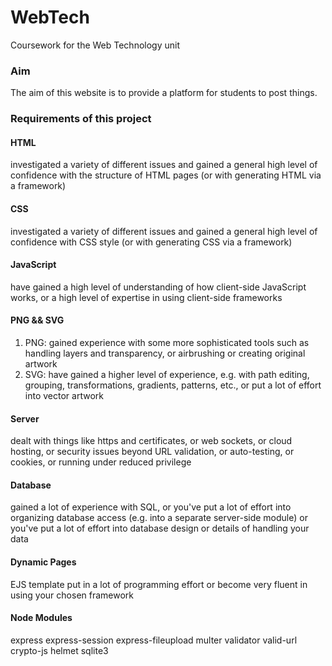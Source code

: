 # WebTech
Coursework for the Web Technology unit
### Aim
The aim of this website is to provide a platform for students to post things.
### Requirements of this project

#### HTML
investigated a variety of different issues and gained a general high level of confidence with the structure of HTML pages (or with generating HTML via a framework)
#### CSS
investigated a variety of different issues and gained a general high level of confidence with CSS style (or with generating CSS via a framework)
#### JavaScript
have gained a high level of understanding of how client-side JavaScript works, or a high level of expertise in using client-side frameworks
#### PNG && SVG
1. PNG: gained experience with some more sophisticated tools such as handling layers and transparency, or airbrushing or creating original artwork
2. SVG: have gained a higher level of experience, e.g. with path editing, grouping, transformations, gradients, patterns, etc., or put a lot of effort into vector artwork

#### Server
 dealt with things like https and certificates, or web sockets, or cloud hosting, or security issues beyond URL validation, or auto-testing, or cookies, or running under reduced privilege
#### Database
gained a lot of experience with SQL, or you've put a lot of effort into organizing database access (e.g. into a separate server-side module) or you've put a lot of effort into database design or details of handling your data

#### Dynamic Pages
EJS template
put in a lot of programming effort or become very fluent in using your chosen framework

#### Node Modules
express
express-session
express-fileupload
multer
validator
valid-url
crypto-js
helmet
sqlite3
